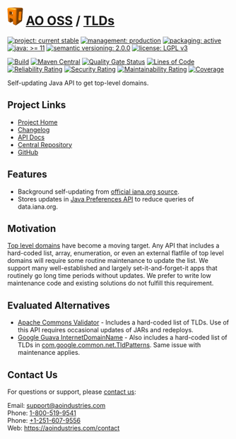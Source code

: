 # [<img src="ao-logo.png" alt="AO Logo" width="35" height="40">](https://github.com/ao-apps) [AO OSS](https://github.com/ao-apps/ao-oss) / [TLDs](https://github.com/ao-apps/ao-tlds)

[![project: current stable](https://oss.aoapps.com/ao-badges/project-current-stable.svg)](https://aoindustries.com/life-cycle#project-current-stable)
[![management: production](https://oss.aoapps.com/ao-badges/management-production.svg)](https://aoindustries.com/life-cycle#management-production)
[![packaging: active](https://oss.aoapps.com/ao-badges/packaging-active.svg)](https://aoindustries.com/life-cycle#packaging-active)  
[![java: &gt;= 11](https://oss.aoapps.com/ao-badges/java-11.svg)](https://docs.oracle.com/en/java/javase/11/docs/api/)
[![semantic versioning: 2.0.0](https://oss.aoapps.com/ao-badges/semver-2.0.0.svg)](https://semver.org/spec/v2.0.0.html)
[![license: LGPL v3](https://oss.aoapps.com/ao-badges/license-lgpl-3.0.svg)](https://www.gnu.org/licenses/lgpl-3.0)

[![Build](https://github.com/ao-apps/ao-tlds/workflows/Build/badge.svg?branch=master)](https://github.com/ao-apps/ao-tlds/actions?query=workflow%3ABuild)
[![Maven Central](https://maven-badges.herokuapp.com/maven-central/com.aoapps/ao-tlds/badge.svg)](https://maven-badges.herokuapp.com/maven-central/com.aoapps/ao-tlds)
[![Quality Gate Status](https://sonarcloud.io/api/project_badges/measure?branch=master&project=com.aoapps%3Aao-tlds&metric=alert_status)](https://sonarcloud.io/dashboard?branch=master&id=com.aoapps%3Aao-tlds)
[![Lines of Code](https://sonarcloud.io/api/project_badges/measure?branch=master&project=com.aoapps%3Aao-tlds&metric=ncloc)](https://sonarcloud.io/component_measures?branch=master&id=com.aoapps%3Aao-tlds&metric=ncloc)  
[![Reliability Rating](https://sonarcloud.io/api/project_badges/measure?branch=master&project=com.aoapps%3Aao-tlds&metric=reliability_rating)](https://sonarcloud.io/component_measures?branch=master&id=com.aoapps%3Aao-tlds&metric=Reliability)
[![Security Rating](https://sonarcloud.io/api/project_badges/measure?branch=master&project=com.aoapps%3Aao-tlds&metric=security_rating)](https://sonarcloud.io/component_measures?branch=master&id=com.aoapps%3Aao-tlds&metric=Security)
[![Maintainability Rating](https://sonarcloud.io/api/project_badges/measure?branch=master&project=com.aoapps%3Aao-tlds&metric=sqale_rating)](https://sonarcloud.io/component_measures?branch=master&id=com.aoapps%3Aao-tlds&metric=Maintainability)
[![Coverage](https://sonarcloud.io/api/project_badges/measure?branch=master&project=com.aoapps%3Aao-tlds&metric=coverage)](https://sonarcloud.io/component_measures?branch=master&id=com.aoapps%3Aao-tlds&metric=Coverage)

Self-updating Java API to get top-level domains.

## Project Links
* [Project Home](https://oss.aoapps.com/tlds/)
* [Changelog](https://oss.aoapps.com/tlds/changelog)
* [API Docs](https://oss.aoapps.com/tlds/apidocs/)
* [Central Repository](https://central.sonatype.com/artifact/com.aoapps/ao-tlds)
* [GitHub](https://github.com/ao-apps/ao-tlds)

## Features
* Background self-updating from [official iana.org source](https://data.iana.org/TLD/tlds-alpha-by-domain.txt).
* Stores updates in [Java Preferences API](https://docs.oracle.com/javase/7/docs/technotes/guides/preferences/) to reduce queries of data.iana.org.

## Motivation
[Top level domains](https://wikipedia.org/wiki/Top-level_domain) have become a moving target.  Any API that includes a hard-coded list, array, enumeration, or even an external flatfile of top level domains will require some routine maintenance to update the list.  We support many well-established and largely set-it-and-forget-it apps that routinely go long time periods without updates.  We prefer to write low maintenance code and existing solutions do not fulfill this requirement.

## Evaluated Alternatives
* [Apache Commons Validator](https://commons.apache.org/proper/commons-validator/apidocs/org/apache/commons/validator/routines/DomainValidator.html) - Includes a hard-coded list of TLDs.  Use of this API requires occasional updates of JARs and redeploys.
* [Google Guava InternetDomainName](http://google.github.io/guava/releases/5.0/api/docs/com/google/common/net/InternetDomainName.html) - Also includes a hard-coded list of TLDs in [com.google.common.net.TldPatterns](http://grepcode.com/file/repo1.maven.org/maven2/com.google.guava/guava/r06/com/google/common/net/TldPatterns.java).  Same issue with maintenance applies.

## Contact Us
For questions or support, please [contact us](https://aoindustries.com/contact):

Email: [support@aoindustries.com](mailto:support@aoindustries.com)  
Phone: [1-800-519-9541](tel:1-800-519-9541)  
Phone: [+1-251-607-9556](tel:+1-251-607-9556)  
Web: https://aoindustries.com/contact
